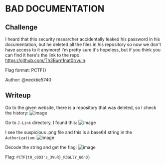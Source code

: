 # **BAD DOCUMENTATION**
## **Challenge**
I heard that this security researcher accidentally leaked his password in his documentation, but he deleted all the files in his repository so now we don't have access to it anymore! I'm pretty sure it's hopeless, but if you think you can find it here's the link to the repo: https://github.com/Th3Burn1nat0r/vuln.

Flag format: PCTF{}

Author: @necktie5740
## **Writeup**
Go to the given website, there is a repository that was deleted, so I check the history:
![image](https://github.com/agj1ss/CTF_Write_up/assets/108376735/043a4ec7-7ff0-4438-b7fd-48f7cf25e3c3)

Go to `J-Link` directory, I found this:
![image](https://github.com/agj1ss/CTF_Write_up/assets/108376735/0a5b80d0-dccc-4478-b7eb-442f9ccdf6d4)

I see the suspicious .png file and this is a base64 string in the `Authorization`:
![image](https://github.com/agj1ss/CTF_Write_up/assets/108376735/35b6222e-e44b-4722-836f-239a56bd411b)

Decode the string and get the flag:
![image](https://github.com/agj1ss/CTF_Write_up/assets/108376735/1097fee2-780e-4357-af73-081e25f365a1)

Flag: `PCTF{t0_c0D3's_3VuR}_R3aLlY_G0n3}`
